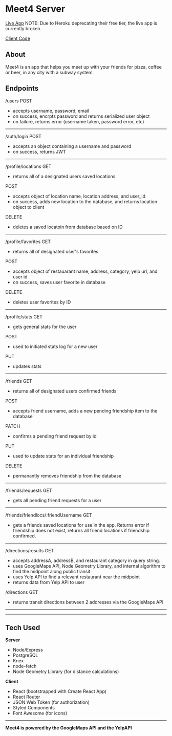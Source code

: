# Meet4 Server 

[Live App](https://meet4.xyz) NOTE: Due to Heroku deprecating their free tier, the live app is currently broken. 

[Client Code](https://github.com/arcoleburn/meet4-client)

## About 
Meet4 is an app that helps you meet up with your friends for pizza, coffee or beer, in any city with a subway system. 

## Endpoints 

/users
POST 
- accepts username, password, email 
- on success, encrpts password and returns serialized user object
- on failure, returns error (username taken, password error, etc)
---
/auth/login 
POST 
- accepts an object containing a username and password 
- on success, returns JWT
---
/profile/locations
GET 
- returns all of a designated users saved locations 

POST 
- accepts object of location name, location address, and user_id 
- on success, adds new location to the database, and returns location object to client

DELETE
- deletes a saved locatoin from database based on ID
---
/profile/favorites
GET
- returns all of designated user's favorites

POST
- accepts object of restauarant name, address, category, yelp url, and user id
- on success, saves user favorite in database

DELETE 
- deletes user favorites by ID 
---
/profile/stats
GET
- gets general stats for the user 

POST 
- used to initiated stats log for a new user 

PUT 
- updates stats 
---
/friends 
GET
- returns all of designated users confirmed friends 

POST
- accepts friend username, adds a new pending friendship item to the database 

PATCH 
- confirms a pending friend request by id 

PUT 
- used to update stats for an individual friendship 

DELETE 
- permanantly removes friendship from the database
---
/friends/requests
GET
- gets all pending friend requests for a user
---
/friends/friendlocs/:friendUsername
GET
- gets a friends saved locations for use in the app. Returns error if friendship does not exist, returns all friend locations if friendship confirmed.
---
/directions/results 
GET 
- accepts addressA, addressB, and restaurant category in query string. 
- uses GoogleMaps API, Node Geometry Library, and internal algorithm to find the midpoint along public transit 
- uses Yelp API to find a relevant restaurant near the midpoint 
- returns data from Yelp API to user 

/directions
GET
- returns transit directions between 2 addresses via the GoogleMaps API 

---
---

## Tech Used 

<b>Server</b>

- Node/Express
- PostgreSQL
- Knex 
- node-fetch 
- Node Geometry Library (for distance calculations)

<b>Client</b>
- React (bootstrapped with Create React App)
- React Router 
- JSON Web Token (for authorization) 
- Styled Components 
- Font Awesome (for icons)

---
<b>Meet4 is powered by the GoogleMaps API and the YelpAPI
